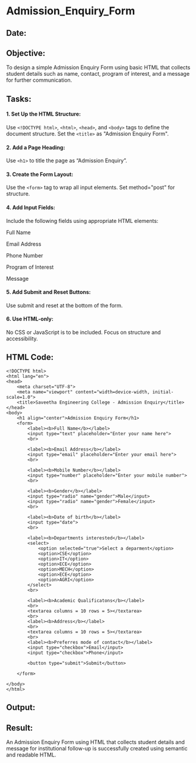 # Admission_Enquiry_Form
## Date:

## Objective:
To design a simple Admission Enquiry Form using basic HTML that collects student details such as name, contact, program of interest, and a message for further communication.

## Tasks:
#### 1. Set Up the HTML Structure:
Use ```<!DOCTYPE html>```, ```<html>```, ```<head>```, and ```<body>``` tags to define the document structure.
Set the ```<title>``` as "Admission Enquiry Form".

#### 2. Add a Page Heading:
Use ```<h1>``` to title the page as “Admission Enquiry”.

#### 3. Create the Form Layout:
Use the ```<form>``` tag to wrap all input elements. Set method="post" for structure.

#### 4. Add Input Fields:
Include the following fields using appropriate HTML elements:

Full Name

Email Address

Phone Number 

Program of Interest 

Message

#### 5. Add Submit and Reset Buttons:
Use submit and reset at the bottom of the form.

#### 6. Use HTML-only:
No CSS or JavaScript is to be included. Focus on structure and accessibility.

## HTML Code:
```
<!DOCTYPE html>
<html lang="en">
<head>
    <meta charset="UTF-8">
    <meta name="viewport" content="width=device-width, initial-scale=1.0">
    <title>Saveetha Engineering College - Admission Enquiry</title>
</head>
<body>
    <h1 align="center">Admission Enquiry Form</h1>
    <form>
        <label><b>Full Name</b></label>
        <input type="text" placeholder="Enter your name here">
        <br>

        <label><b>Email Address</b></label>
        <input type="email" placeholder="Enter your email here">
        <br>

        <label><b>Mobile Number</b></label>
        <input type="number" placeholder="Enter your mobile number">
        <br>

        <label><b>Gender</b></label>
        <input type="radio" name="gender">Male</input>
        <input type="radio" name="gender">Female</input>
        <br>

        <label><b>Date of birth</b></label>
        <input type="date">
        <br>

        <label><b>Departments interested</b></label>
        <select>
            <option selected="true">Select a deparment</option>
            <option>CSE</option>
            <option>IT</option>
            <option>ECE</option>
            <option>MECH</option>
            <option>ECE</option>
            <option>AGRI</option>
        </select>
        <br>

        <label><b>Academic Qualificatons</b></label>
        <br>
        <textarea columns = 10 rows = 5></textarea>
        <br>
        <label><b>Address</b></label>
        <br>
        <textarea columns = 10 rows = 5></textarea>
        <br>
        <label><b>Preferres mode of contact</b></label>
        <input type="checkbox">Email</input>
        <input type="checkbox">Phone</input>

        <button type="submit">Submit</button>

    </form>

</body>
</html>
```

## Output:

## Result:
An Admission Enquiry Form using HTML that collects student details and message for institutional follow-up is successfully created using semantic and readable HTML.
